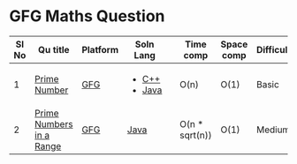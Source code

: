 # GFG Maths Question

| Sl No | Qu title | Platform                            | Soln Lang |   | Time comp | Space comp | Difficulty |    | Approach |
| --     | ---     |   ------                            | ---       |-- | ---       | ---        | ----       | -- | ---------|
| 1    | [Prime Number](https://practice.geeksforgeeks.org/problems/prime-number2314/1/?page=1&difficulty[]=-1&category[]=Mathematical&sortBy=submissions)       | [GFG ](/GFG/GFGQuestions.md)   | <ul><li>[C++](https://github.com/C-a-thing/Code-Insight/blob/main/GFG/Maths/C%2B%2B/Prime%20Number.cpp)</li><li>[Java](https://github.com/C-a-thing/Code-Insight/blob/main/GFG/Maths/Java/Prime%20Number.java)</li> </ul> |  | O(n)        | O(1)       |Basic    | | Brute Force|
| 2    | [Prime Numbers in a Range](https://practice.geeksforgeeks.org/problems/find-prime-numbers-in-a-range4718/1) | [GFG](/GFG/GFGQuestions.md) | [Java](https://github.com/C-a-thing/Code-Insight/blob/main/GFG/Maths/Java/Prime%20in%20a%20range.java) |   | O(n * sqrt(n)) | O(1) | Medium |  |  |
